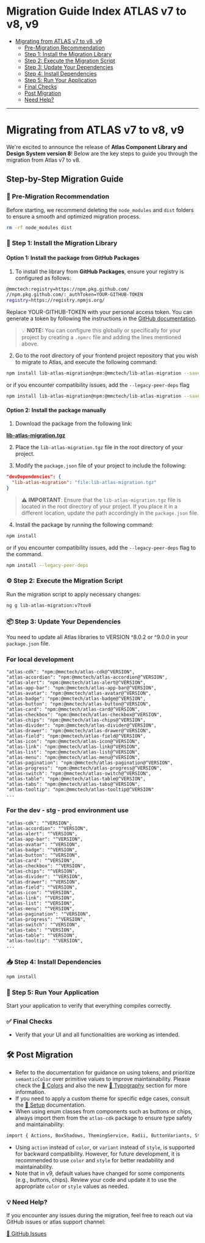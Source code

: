 # Migration Guide Index ATLAS v7 to v8, v9

- [Migrating from ATLAS v7 to v8, v9](#migrating-from-atlas-v7-to-v8)
  - [Pre-Migration Recommendation](#-pre-migration-recommendation)
  - [Step 1: Install the Migration Library](#-step-1-install-the-migration-library)
  - [Step 2: Execute the Migration Script](#-step-2-execute-the-migration-script)
  - [Step 3: Update Your Dependencies](#-step-3-update-your-dependencies)
  - [Step 4: Install Dependencies](#-step-4-install-dependencies)
  - [Step 5: Run Your Application](#-step-5-run-your-application)
  - [Final Checks](#-final-checks)
  - [Post Migration](#-post-migration)
  - [Need Help?](#-need-help)
  
---

# Migrating from ATLAS v7 to v8, v9

We're excited to announce the release of **Atlas Component Library and Design System version 8**! Below are the key steps to guide you through the migration from Atlas v7 to v8.

## Step-by-Step Migration Guide

### **📌 Pre-Migration Recommendation**

Before starting, we recommend deleting the `node_modules` and `dist` folders to ensure a smooth and optimized migration process.

```sh
rm -rf node_modules dist

```

### 🚀 Step 1: Install the Migration Library

#### Option 1: Install the package from GitHub Packages

1. To install the library from **GitHub Packages**, ensure your registry is configured as follows:

```bash
@mmctech:registry=https://npm.pkg.github.com/
//npm.pkg.github.com/:_authToken=YOUR-GITHUB-TOKEN
registry=https://registry.npmjs.org/
```

Replace YOUR-GITHUB-TOKEN with your personal access token. You can generate a token by following the instructions in the [GitHub documentation](https://docs.github.com/en/packages/working-with-a-github-packages-registry/working-with-the-npm-registry#authenticating-to-the-registry).

> 💡 **NOTE:** You can configure this globally or specifically for your project by creating a `.npmrc` file and adding the lines mentioned above.

2. Go to the root directory of your frontend project repository that you wish to migrate to Atlas, and execute the following command:

```bash
npm install lib-atlas-migration@npm:@mmctech/lib-atlas-migration --save-dev
```

or if you encounter compatibility issues, add the `--legacy-peer-deps` flag

```bash
npm install lib-atlas-migration@npm:@mmctech/lib-atlas-migration --save-dev --legacy-peer-deps
```

#### Option 2: Install the package manually

 1. Download the package from the following link:
  <a target="_blank" download href="./lib-atlas-migration.tgz">
      <strong>lib-atlas-migration.tgz</strong>
  </a>

2. Place the `lib-atlas-migration.tgz` file in the root directory of your project.

3. Modify the `package.json` file of your project to include the following:

```json
"devDependencies": {
  "lib-atlas-migration": "file:lib-atlas-migration.tgz"
}
```

> ⚠️ **IMPORTANT**: Ensure that the `lib-atlas-migration.tgz` file is located in the root directory of your project. If you place it in a different location, update the path accordingly in the `package.json` file.

4. Install the package by running the following command:

```bash
npm install
```

or if you encounter compatibility issues, add the `--legacy-peer-deps` flag to the command.

```bash
npm install --legacy-peer-deps
```

### ⚙️ Step 2: Execute the Migration Script

Run the migration script to apply necessary changes:

```sh
ng g lib-atlas-migration:v7tov8
```

### 📦 Step 3: Update Your Dependencies

You need to update all Atlas libraries to VERSION ^8.0.2 or ^9.0.0 in your `package.json` file.

### For local development

    "atlas-cdk": "npm:@mmctech/atlas-cdk@^VERSION",
    "atlas-accordion": "npm:@mmctech/atlas-accordion@^VERSION",
    "atlas-alert": "npm:@mmctech/atlas-alert@^VERSION",
    "atlas-app-bar": "npm:@mmctech/atlas-app-bar@^VERSION",
    "atlas-avatar": "npm:@mmctech/atlas-avatar@^VERSION",
    "atlas-badge": "npm:@mmctech/atlas-badge@^VERSION",
    "atlas-button": "npm:@mmctech/atlas-button@^VERSION",
    "atlas-card": "npm:@mmctech/atlas-card@^VERSION",
    "atlas-checkbox": "npm:@mmctech/atlas-checkbox@^VERSION",
    "atlas-chips": "npm:@mmctech/atlas-chips@^VERSION",
    "atlas-divider": "npm:@mmctech/atlas-divider@^VERSION",
    "atlas-drawer": "npm:@mmctech/atlas-drawer@^VERSION",
    "atlas-field": "npm:@mmctech/atlas-field@^VERSION",
    "atlas-icon": "npm:@mmctech/atlas-icon@^VERSION",
    "atlas-link": "npm:@mmctech/atlas-link@^VERSION",
    "atlas-list": "npm:@mmctech/atlas-list@^VERSION",
    "atlas-menu": "npm:@mmctech/atlas-menu@^VERSION",
    "atlas-pagination": "npm:@mmctech/atlas-pagination@^VERSION",
    "atlas-progress": "npm:@mmctech/atlas-progress@^VERSION",
    "atlas-switch": "npm:@mmctech/atlas-switch@^VERSION",
    "atlas-table": "npm:@mmctech/atlas-table@^VERSION",
    "atlas-tabs": "npm:@mmctech/atlas-tabs@^VERSION",
    "atlas-tooltip": "npm:@mmctech/atlas-tooltip@^VERSION"
    ...

### For the dev - stg - prod environment use

    "atlas-cdk": "^VERSION",
    "atlas-accordion": "^VERSION",
    "atlas-alert": "^VERSION",
    "atlas-app-bar": "^VERSION",
    "atlas-avatar": "^VERSION",
    "atlas-badge": "^VERSION",
    "atlas-button": "^VERSION",
    "atlas-card": "^VERSION",
    "atlas-checkbox": "^VERSION",
    "atlas-chips": "^VERSION",
    "atlas-divider": "^VERSION",
    "atlas-drawer": "^VERSION",
    "atlas-field": "^VERSION",
    "atlas-icon": "^VERSION",
    "atlas-link": "^VERSION",
    "atlas-list": "^VERSION",
    "atlas-menu": "^VERSION",
    "atlas-pagination": "^VERSION",
    "atlas-progress": "^VERSION",
    "atlas-switch": "^VERSION",
    "atlas-tabs": "^VERSION",
    "atlas-table": "^VERSION",
    "atlas-tooltip": "^VERSION",
    ...

### 📥 Step 4: Install Dependencies

```sh
npm install

```

### 🚀 Step 5: Run Your Application

Start your application to verify that everything compiles correctly.

### ✅ Final Checks

- Verify that your UI and all functionalities are working as intended.

## 🛠️ Post Migration
- Refer to the documentation for guidance on using tokens, and prioritize `semanticColor` over primitive values to improve maintainability. Please check the [🔗 Colors](http://localhost:6006/?path=/docs/adopters-design-colors--docs) and also the new [🔗 Typography](http://localhost:6006/?path=/docs/adopters-design-typography--docs) section for more information. 
- If you need to apply a custom theme for specific edge cases, consult the [🔗 Setup](http://localhost:6006/?path=/docs/get-started-setup--docs) documentation.
- When using enum classes from components such as buttons or chips, always import them from the `atlas-cdk` package to ensure type safety and maintainability:

```sh
import { Actions, BoxShadows, ThemingService, Radii, ButtonVariants, Styles, Colors } from 'atlas-cdk';
```
- Using `action` instead of `color`, or `variant` instead of `style`, is supported for backward compatibility. However, for future development, it is recommended to use `color` and `style` for better readability and maintainability.
- Note that in v9, default values have changed for some components (e.g., buttons, chips). Review your code and update it to use the appropriate `color` or `style` values as needed.

### 💡 Need Help?

If you encounter any issues during the migration, feel free to reach out via GitHub issues or atlas support channel:

[🔗 GitHub Issues](https://github.com/mmctech/proxima-atlas/issues)
